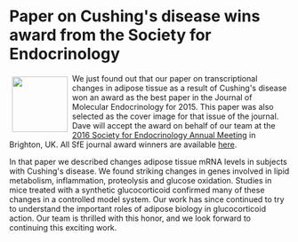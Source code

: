 Paper on Cushing's disease wins award from the Society for Endocrinology
========================================================================

<img align="left" width="100px" style="padding:5px;" src="http://jme.endocrinology-journals.org/content/56/1.cover.gif"/>

We just found out that our paper on transcriptional changes in adipose tissue as a result of Cushing's disease won an award as the best paper in the Journal of Molecular Endocrinology for 2015.  This paper was also selected as the cover image for that issue of the journal.  Dave will accept the award on behalf of our team at the [2016 Society for Endocrinology Annual Meeting](http://www.endocrinology.org/meetings/2016/sfebes2016/) in Brighton, UK.  All SfE journal award winners are available [here](http://www.endocrinology.org/grants/award_journal.aspx).

In that paper we described changes adipose tissue mRNA levels in subjects with Cushing's disease.  We found striking changes in genes involved in lipid metabolism, inflammation, proteolysis and glucose oxidation.  Studies in mice treated with a synthetic glucocorticoid confirmed many of these changes in a controlled model system.  Our work has since continued to try to understand the important roles of adipose biology in glucocorticoid action.  Our team is thrilled with this honor, and we look forward to continuing this exciting work. 